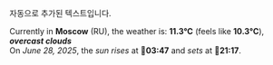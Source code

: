 
자동으로 추가된 텍스트입니다.

<!--START_SECTION:weather:moscow-->
Currently in **Moscow** (RU), the weather is: **11.3°C** (feels like **10.3°C**), ***overcast clouds***<br/>
On *June 28, 2025*, the *sun rises* at 🌅**03:47** and *sets* at 🌇**21:17**.
<!--END_SECTION:weather-->
